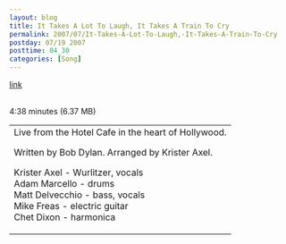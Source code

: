 ```yaml
---
layout: blog
title: It Takes A Lot To Laugh, It Takes A Train To Cry
permalink: 2007/07/It-Takes-A-Lot-To-Laugh,-It-Takes-A-Train-To-Cry
postday: 07/19 2007
posttime: 04_30
categories: [Song]
---
```


<a href="http://kristeraxel.com/media/vault/8_train.mp3">link</a>

<br />4:38 minutes (6.37 MB)<table>
<tr>
<td>
Live from the Hotel Cafe in the heart of Hollywood.
<p>Written by Bob Dylan. Arranged by Krister Axel.</p>
<p>Krister Axel - Wurlitzer, vocals<br />
Adam Marcello - drums<br />
Matt Delvecchio - bass, vocals<br />
Mike Freas - electric guitar<br />
Chet Dixon - harmonica</p>
</td>
</tr>
</table>
